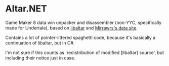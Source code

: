 Altar.NET
======================

Game Maker 8 data.win unpacker and disassembler (non-YYC, specifically made for Undertale), based on [libaltar](https://github.com/kvanberendonck/libaltar) and [Mirrawrs's data site](http://undertale.rawr.ws/).

Contains a lot of pointer-littered spaghetti code, because it's basically a continuation of libaltar, but in C#.

I'm not sure if this counts as 'redistribution of modified [libaltar] source', but including their notice just in case.
